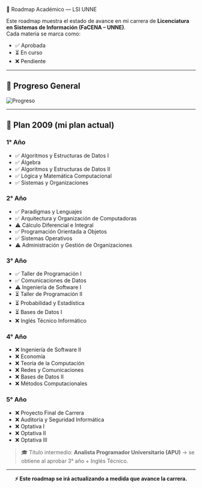 📍 Roadmap Académico — LSI UNNE

Este roadmap muestra el estado de avance en mi carrera de **Licenciatura en Sistemas de Información (FaCENA – UNNE)**.  
Cada materia se marca como:  
- ✅ Aprobada  
- ⏳ En curso  
- ❌ Pendiente  

---

## 🎯 Progreso General

![Progreso](https://img.shields.io/badge/Avance-60%25-brightgreen?style=for-the-badge)

---

## 🏁 Plan 2009 (mi plan actual)

### 1° Año
- ✅ Algoritmos y Estructuras de Datos I  
- ✅ Álgebra  
- ✅ Algoritmos y Estructuras de Datos II  
- ✅ Lógica y Matemática Computacional  
- ✅ Sistemas y Organizaciones  

### 2° Año
- ✅ Paradigmas y Lenguajes  
- ✅ Arquitectura y Organización de Computadoras  
- ⚠️ Cálculo Diferencial e Integral  
- ✅ Programación Orientada a Objetos  
- ✅ Sistemas Operativos  
- ⚠️ Administración y Gestión de Organizaciones  

### 3° Año
- ✅ Taller de Programación I  
- ✅ Comunicaciones de Datos  
- ⚠️ Ingeniería de Software I  
- ⏳ Taller de Programación II  
- ⏳ Probabilidad y Estadística  
- ⏳ Bases de Datos I  
- ❌ Inglés Técnico Informático  

### 4° Año
- ❌ Ingeniería de Software II  
- ❌ Economía  
- ❌ Teoría de la Computación  
- ❌ Redes y Comunicaciones  
- ❌ Bases de Datos II  
- ❌ Métodos Computacionales  

### 5° Año
- ❌ Proyecto Final de Carrera  
- ❌ Auditoría y Seguridad Informática  
- ❌ Optativa I  
- ❌ Optativa II  
- ❌ Optativa III  

> 🎓 Título intermedio: **Analista Programador Universitario (APU)** → se obtiene al aprobar 3° año + Inglés Técnico.  

---

<p align="center"><b>⚡ Este roadmap se irá actualizando a medida que avance la carrera.</b></p>
